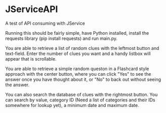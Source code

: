 # JServiceAPI
A test of API consuming with JService

Running this should be fairly simple, have Python installed, install the requests library (pip install requests) and run main.py.

You are able to retrieve a list of random clues with the leftmost button and text-field. Enter the number of clues you want and a handy listbox will appear that is scrollable.

You are able to retrieve a simple random queston in a Flashcard style approach with the center button, where you can click "Yes" to see the answer once you have thought about it, or "No" to back out without seeing the answer.

You can also search the database of clues with the rightmost button. You can search by value, category ID (Need a list of categories and their IDs somewhere for lookup yet), a minimum date and maximum date.
